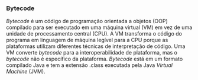 ### Bytecode

_Bytecode_ é um código de programação orientada a objetos (OOP) compilado para ser executado em uma máquina virtual (VM) em vez de uma unidade de processamento central (CPU). A VM transforma o código do programa em linguagem de máquina legível para a CPU porque as plataformas utilizam diferentes técnicas de interpretação de código. Uma VM converte _bytecode_ para a interoperabilidade de plataforma, mas o _bytecode_ não é específico da plataforma. _Bytecode_ está em um formato compilado Java e tem a extensão .class executada pela Java _Virtual Machine_ (JVM).